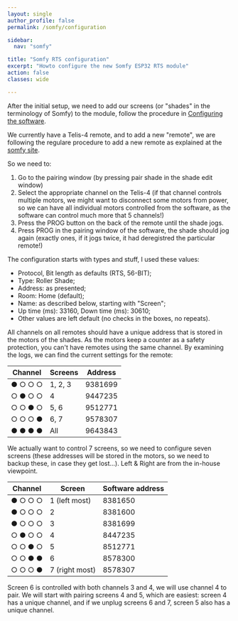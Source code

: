 ```yaml
---
layout: single
author_profile: false
permalink: /somfy/configuration

sidebar:
  nav: "somfy"

title: "Somfy RTS configuration"
excerpt: "Howto configure the new Somfy ESP32 RTS module"
action: false
classes: wide

---
```

After the initial setup, we need to add our screens (or "shades" in the terminology of Somfy) to the module, follow the procedure in [Configuring the software](https://github.com/rstrouse/ESPSomfy-RTS/wiki/Configuring-the-Software#shademotor-setup).

We currently have a Telis-4 remote, and to add a new "remote", we are following the regulare procedure to add a new remote as explained at the [somfy site](https://www.somfysystems.com/en-us/support/faq?question=if-i-already-have-a-control-programmed-to-my-motorized-product-how-do-i-add-another-control).

So we need to:
1. Go to the pairing window (by pressing pair shade in the shade edit window)
2. Select the appropriate channel on the Telis-4 (if that channel controls multiple motors, we might want to disconnect some motors from power, so we can have all individual motors controlled from the software, as the software can control much more that 5 channels!)
3. Press the PROG button on the back of the remote until the shade jogs.
4. Press PROG in the pairing window of the software, the shade should jog again (exactly ones, if it jogs twice, it had deregistred the particular remote!)

The configuration starts with types and stuff, I used these values:
- Protocol, Bit length as defaults (RTS, 56-BIT);
- Type: Roller Shade;
- Address: as presented;
- Room: Home (default);
- Name: as described below, starting with "Screen";
- Up time (ms): 33160, Down time (ms): 30610;
- Other values are left default (no checks in the boxes, no repeats).

All channels on all remotes should have a unique address that is stored in the motors of the shades. As the motors keep a counter as a safety protection, you can't have remotes using the same channel. By examining the logs, we can find the current settings for the remote:

|Channel|Screens|Address|
|-------|-------|-------|
|&#x25cf; &#x25CB; &#x25CB; &#x25CB;|1, 2, 3|9381699|
|&#x25CB; &#x25cf; &#x25CB; &#x25CB;|4|9447235|
|&#x25CB; &#x25CB; &#x25cf; &#x25CB;|5, 6|9512771|
|&#x25CB; &#x25CB; &#x25CB; &#x25cf;|6, 7|9578307|
|&#x25cf; &#x25cf; &#x25cf; &#x25cf;|All|9643843|

We actually want to control 7 screens, so we need to configure seven screens (these addresses will be stored in the motors, so we need to backup these, in case they get lost...). Left & Right are from the in-house viewpoint.

|Channel|Screen|Software address|
|-------|------|----------------|
|&#x25cf; &#x25CB; &#x25CB; &#x25CB;|1 (left most)|8381650|
|&#x25cf; &#x25CB; &#x25CB; &#x25CB;|2|8381600|
|&#x25cf; &#x25CB; &#x25CB; &#x25CB;|3|8381699|
|&#x25CB; &#x25cf; &#x25CB; &#x25CB;|4|8447235|
|&#x25CB; &#x25CB; &#x25cf; &#x25CB;|5|8512771|
|&#x25CB; &#x25CB; &#x25cf; &#x25cf;|6|8578300|
|&#x25CB; &#x25CB; &#x25CB; &#x25cf;|7 (right most)|8578307|

Screen 6 is controlled with both channels 3 and 4, we will use channel 4 to pair. We will start with pairing screens 4 and 5, which are easiest: screen 4 has a unique channel, and if we unplug screens 6 and 7, screen 5 also has a unique channel.

